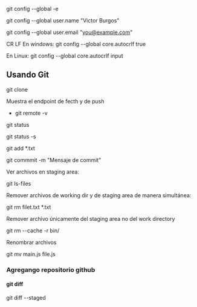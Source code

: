 git config --global -e

git config --global user.name "Victor Burgos"

git config --global user.email "you@example.com"

CR LF
En windows: git config --global core.autocrlf true

En Linux: git config --global core.autocrlf input

## Usando Git

git clone

Muestra el endpoint de fecth y de push
* git remote -v

git status

git status -s

git add *.txt

git commmit -m "Mensaje de commit"

Ver archivos en staging area: 

git ls-files

Remover archivos de working dir y de staging area de manera simultánea: 

git rm filet.txt *.txt

Remover archivo únicamente del staging area no del work directory

git rm --cache -r bin/

Renombrar archivos

git mv main.js file.js
### Agregango repositorio github

#### git diff
git diff --staged
